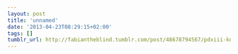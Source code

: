 ```yaml
---
layout: post
title: 'unnamed'
date: '2013-04-23T08:29:15+02:00'
tags: []
tumblr_url: http://fabiantheblind.tumblr.com/post/48678794567/pdxiii-kung-fu-academy-berlin-by-armin
---
```

